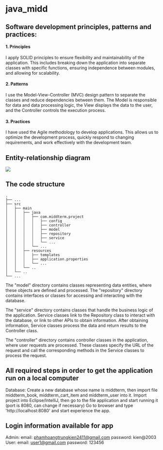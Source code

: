 # java_midd

## Software development principles, patterns and practices:
#### 1. Principles
I apply SOLID principles to ensure flexibility and maintainability of the application. This includes breaking down the application into separate classes with specific functions, ensuring independence between modules, and allowing for scalability.

#### 2. Patterns
I use the Model-View-Controller (MVC) design pattern to separate the classes and reduce dependencies between them. The Model is responsible for data and data processing logic, the View displays the data to the user, and the Controller controls the execution process.

#### 3. Practices
I have used the Agile methodology to develop applications. This allows us to optimize the development process, quickly respond to changing requirements, and work effectively with the development team.

## Entity-relationship diagram

<img src="https://i.imgur.com/CcgNwXT.png">

## The code structure
    .
    ├── ...
    ├── src                    
    │   ├── main              
    │   │   ├── java              
    │   │   │   ├── com.middterm.project            
    │   │   │   │   ├── config
    │   │   │   │   ├── controller
    │   │   │   │   ├── model
    │   │   │   │   ├── repository
    │   │   │   │   ├── service
    │   │   │   │   └── ...
    │   │   │   └── ... 
    │   │   ├── resources
    │   │   │   ├── templates
    │   │   │   ├── application.properties
    │   │   │   └── ...
    │   │   └── ..
    │   └── ..
    └── ... 

    
The "model" directory contains classes representing data entities, where these objects are defined and processed.
The "repository" directory contains interfaces or classes for accessing and interacting with the database. 

The "service" directory contains classes that handle the business logic of the application. Service classes link to the Repository class to interact with the database, or link to other APIs to obtain information. After obtaining information, Service classes process the data and return results to the Controller class.

The "controller" directory contains controller classes in the application, where user requests are processed. These classes specify the URL of the request and call the corresponding methods in the Service classes to process the request.

## All required steps in order to get the application run on a local computer

Database: Create a new database whose name is middterm, then import file middterm_book, middterm_cart_item and middterm_user into it.
Import project into Eclipse/IntelliJ, then go to the file application and start running it (port is 8080, can change if necessary)
Go to browser and type 'http://localhost:8080' and start experience the app.

## Login information available for app

Admin:
  email: phamhoangtrungkien2411@gmail.com
  password: kien@2003
User:
  email: user1@gmail.com
  password: 123456
  
  
